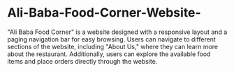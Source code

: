 # Ali-Baba-Food-Corner-Website-
"Ali Baba Food Corner" is a website designed with a responsive layout and a paging navigation bar for easy browsing. Users can navigate to different sections of the website, including "About Us," where they can learn more about the restaurant. Additionally, users can explore the available food items and place orders directly through the website. 
